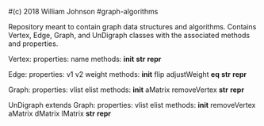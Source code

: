 #(c) 2018 William Johnson
#graph-algorithms

Repository meant to contain graph data structures and algorithms. Contains
Vertex, Edge, Graph, and UnDigraph classes with the associated methods and
properties.

Vertex:
	properties:
		name
	methods:
		__init__
		__str__
		__repr__

Edge:
	properties:
		v1
		v2
		weight
	methods:
		__init__
		flip
		adjustWeight
		__eq__
		__str__
		__repr__

Graph:
	properties:
		vlist
		elist
	methods:
		__init__
		aMatrix
		removeVertex
		__str__
		__repr__

UnDigraph extends Graph:
	properties:
		vlist
		elist
	methods:
		__init__
		removeVertex
		aMatrix
		dMatrix
		lMatrix
		__str__
		__repr__
		